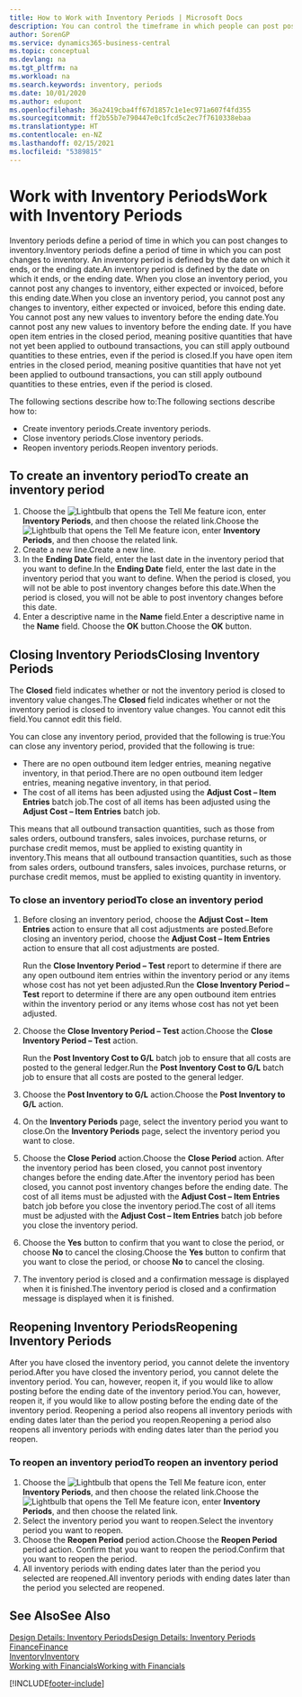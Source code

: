 ```yaml
---
title: How to Work with Inventory Periods | Microsoft Docs
description: You can control the timeframe in which people can post post changes to inventory by defining inventory periods.
author: SorenGP
ms.service: dynamics365-business-central
ms.topic: conceptual
ms.devlang: na
ms.tgt_pltfrm: na
ms.workload: na
ms.search.keywords: inventory, periods
ms.date: 10/01/2020
ms.author: edupont
ms.openlocfilehash: 36a2419cba4ff67d1857c1e1ec971a607f4fd355
ms.sourcegitcommit: ff2b55b7e790447e0c1fcd5c2ec7f7610338ebaa
ms.translationtype: HT
ms.contentlocale: en-NZ
ms.lasthandoff: 02/15/2021
ms.locfileid: "5389815"
---
```

# <a name="work-with-inventory-periods"></a><span data-ttu-id="cd118-103">Work with Inventory Periods</span><span class="sxs-lookup"><span data-stu-id="cd118-103">Work with Inventory Periods</span></span>
<span data-ttu-id="cd118-104">Inventory periods define a period of time in which you can post changes to inventory.</span><span class="sxs-lookup"><span data-stu-id="cd118-104">Inventory periods define a period of time in which you can post changes to inventory.</span></span> <span data-ttu-id="cd118-105">An inventory period is defined by the date on which it ends, or the ending date.</span><span class="sxs-lookup"><span data-stu-id="cd118-105">An inventory period is defined by the date on which it ends, or the ending date.</span></span> <span data-ttu-id="cd118-106">When you close an inventory period, you cannot post any changes to inventory, either expected or invoiced, before this ending date.</span><span class="sxs-lookup"><span data-stu-id="cd118-106">When you close an inventory period, you cannot post any changes to inventory, either expected or invoiced, before this ending date.</span></span> <span data-ttu-id="cd118-107">You cannot post any new values to inventory before the ending date.</span><span class="sxs-lookup"><span data-stu-id="cd118-107">You cannot post any new values to inventory before the ending date.</span></span> <span data-ttu-id="cd118-108">If you have open item entries in the closed period, meaning positive quantities that have not yet been applied to outbound transactions, you can still apply outbound quantities to these entries, even if the period is closed.</span><span class="sxs-lookup"><span data-stu-id="cd118-108">If you have open item entries in the closed period, meaning positive quantities that have not yet been applied to outbound transactions, you can still apply outbound quantities to these entries, even if the period is closed.</span></span>  

<span data-ttu-id="cd118-109">The following sections describe how to:</span><span class="sxs-lookup"><span data-stu-id="cd118-109">The following sections describe how to:</span></span>

* <span data-ttu-id="cd118-110">Create inventory periods.</span><span class="sxs-lookup"><span data-stu-id="cd118-110">Create inventory periods.</span></span>  
* <span data-ttu-id="cd118-111">Close inventory periods.</span><span class="sxs-lookup"><span data-stu-id="cd118-111">Close inventory periods.</span></span>  
* <span data-ttu-id="cd118-112">Reopen inventory periods.</span><span class="sxs-lookup"><span data-stu-id="cd118-112">Reopen inventory periods.</span></span>  

## <a name="to-create-an-inventory-period"></a><span data-ttu-id="cd118-113">To create an inventory period</span><span class="sxs-lookup"><span data-stu-id="cd118-113">To create an inventory period</span></span>  
1. <span data-ttu-id="cd118-114">Choose the ![Lightbulb that opens the Tell Me feature](media/ui-search/search_small.png "Tell me what you want to do") icon, enter **Inventory Periods**, and then choose the related link.</span><span class="sxs-lookup"><span data-stu-id="cd118-114">Choose the ![Lightbulb that opens the Tell Me feature](media/ui-search/search_small.png "Tell me what you want to do") icon, enter **Inventory Periods**, and then choose the related link.</span></span>  
2. <span data-ttu-id="cd118-115">Create a new line.</span><span class="sxs-lookup"><span data-stu-id="cd118-115">Create a new line.</span></span>  
3. <span data-ttu-id="cd118-116">In the **Ending Date** field, enter the last date in the inventory period that you want to define.</span><span class="sxs-lookup"><span data-stu-id="cd118-116">In the **Ending Date** field, enter the last date in the inventory period that you want to define.</span></span> <span data-ttu-id="cd118-117">When the period is closed, you will not be able to post inventory changes before this date.</span><span class="sxs-lookup"><span data-stu-id="cd118-117">When the period is closed, you will not be able to post inventory changes before this date.</span></span>  
4. <span data-ttu-id="cd118-118">Enter a descriptive name in the **Name** field.</span><span class="sxs-lookup"><span data-stu-id="cd118-118">Enter a descriptive name in the **Name** field.</span></span> <span data-ttu-id="cd118-119">Choose the **OK** button.</span><span class="sxs-lookup"><span data-stu-id="cd118-119">Choose the **OK** button.</span></span>  

## <a name="closing-inventory-periods"></a><span data-ttu-id="cd118-120">Closing Inventory Periods</span><span class="sxs-lookup"><span data-stu-id="cd118-120">Closing Inventory Periods</span></span>  
<span data-ttu-id="cd118-121">The **Closed** field indicates whether or not the inventory period is closed to inventory value changes.</span><span class="sxs-lookup"><span data-stu-id="cd118-121">The **Closed** field indicates whether or not the inventory period is closed to inventory value changes.</span></span> <span data-ttu-id="cd118-122">You cannot edit this field.</span><span class="sxs-lookup"><span data-stu-id="cd118-122">You cannot edit this field.</span></span>  

<span data-ttu-id="cd118-123">You can close any inventory period, provided that the following is true:</span><span class="sxs-lookup"><span data-stu-id="cd118-123">You can close any inventory period, provided that the following is true:</span></span>  

* <span data-ttu-id="cd118-124">There are no open outbound item ledger entries, meaning negative inventory, in that period.</span><span class="sxs-lookup"><span data-stu-id="cd118-124">There are no open outbound item ledger entries, meaning negative inventory, in that period.</span></span>  
* <span data-ttu-id="cd118-125">The cost of all items has been adjusted using the **Adjust Cost – Item Entries** batch job.</span><span class="sxs-lookup"><span data-stu-id="cd118-125">The cost of all items has been adjusted using the **Adjust Cost – Item Entries** batch job.</span></span>  

<span data-ttu-id="cd118-126">This means that all outbound transaction quantities, such as those from sales orders, outbound transfers, sales invoices, purchase returns, or purchase credit memos, must be applied to existing quantity in inventory.</span><span class="sxs-lookup"><span data-stu-id="cd118-126">This means that all outbound transaction quantities, such as those from sales orders, outbound transfers, sales invoices, purchase returns, or purchase credit memos, must be applied to existing quantity in inventory.</span></span>  

### <a name="to-close-an-inventory-period"></a><span data-ttu-id="cd118-127">To close an inventory period</span><span class="sxs-lookup"><span data-stu-id="cd118-127">To close an inventory period</span></span>  
1. <span data-ttu-id="cd118-128">Before closing an inventory period, choose the **Adjust Cost – Item Entries** action to ensure that all cost adjustments are posted.</span><span class="sxs-lookup"><span data-stu-id="cd118-128">Before closing an inventory period, choose the **Adjust Cost – Item Entries** action to ensure that all cost adjustments are posted.</span></span>

     <span data-ttu-id="cd118-129">Run the **Close Inventory Period – Test** report to determine if there are any open outbound item entries within the inventory period or any items whose cost has not yet been adjusted.</span><span class="sxs-lookup"><span data-stu-id="cd118-129">Run the **Close Inventory Period – Test** report to determine if there are any open outbound item entries within the inventory period or any items whose cost has not yet been adjusted.</span></span>  
2. <span data-ttu-id="cd118-130">Choose the **Close Inventory Period – Test** action.</span><span class="sxs-lookup"><span data-stu-id="cd118-130">Choose the **Close Inventory Period – Test** action.</span></span>  

     <span data-ttu-id="cd118-131">Run the **Post Inventory Cost to G/L** batch job to ensure that all costs are posted to the general ledger.</span><span class="sxs-lookup"><span data-stu-id="cd118-131">Run the **Post Inventory Cost to G/L** batch job to ensure that all costs are posted to the general ledger.</span></span>  
3. <span data-ttu-id="cd118-132">Choose the **Post Inventory to G/L** action.</span><span class="sxs-lookup"><span data-stu-id="cd118-132">Choose the **Post Inventory to G/L** action.</span></span>  
4. <span data-ttu-id="cd118-133">On the **Inventory Periods** page, select the inventory period you want to close.</span><span class="sxs-lookup"><span data-stu-id="cd118-133">On the **Inventory Periods** page, select the inventory period you want to close.</span></span>  
5. <span data-ttu-id="cd118-134">Choose the **Close Period** action.</span><span class="sxs-lookup"><span data-stu-id="cd118-134">Choose the **Close Period** action.</span></span> <span data-ttu-id="cd118-135">After the inventory period has been closed, you cannot post inventory changes before the ending date.</span><span class="sxs-lookup"><span data-stu-id="cd118-135">After the inventory period has been closed, you cannot post inventory changes before the ending date.</span></span> <span data-ttu-id="cd118-136">The cost of all items must be adjusted with the **Adjust Cost – Item Entries** batch job before you close the inventory period.</span><span class="sxs-lookup"><span data-stu-id="cd118-136">The cost of all items must be adjusted with the **Adjust Cost – Item Entries** batch job before you close the inventory period.</span></span>  
6. <span data-ttu-id="cd118-137">Choose the **Yes** button to confirm that you want to close the period, or choose **No** to cancel the closing.</span><span class="sxs-lookup"><span data-stu-id="cd118-137">Choose the **Yes** button to confirm that you want to close the period, or choose **No** to cancel the closing.</span></span>  
7. <span data-ttu-id="cd118-138">The inventory period is closed and a confirmation message is displayed when it is finished.</span><span class="sxs-lookup"><span data-stu-id="cd118-138">The inventory period is closed and a confirmation message is displayed when it is finished.</span></span>  

## <a name="reopening-inventory-periods"></a><span data-ttu-id="cd118-139">Reopening Inventory Periods</span><span class="sxs-lookup"><span data-stu-id="cd118-139">Reopening Inventory Periods</span></span>  
<span data-ttu-id="cd118-140">After you have closed the inventory period, you cannot delete the inventory period.</span><span class="sxs-lookup"><span data-stu-id="cd118-140">After you have closed the inventory period, you cannot delete the inventory period.</span></span> <span data-ttu-id="cd118-141">You can, however, reopen it, if you would like to allow posting before the ending date of the inventory period.</span><span class="sxs-lookup"><span data-stu-id="cd118-141">You can, however, reopen it, if you would like to allow posting before the ending date of the inventory period.</span></span> <span data-ttu-id="cd118-142">Reopening a period also reopens all inventory periods with ending dates later than the period you reopen.</span><span class="sxs-lookup"><span data-stu-id="cd118-142">Reopening a period also reopens all inventory periods with ending dates later than the period you reopen.</span></span>  

### <a name="to-reopen-an-inventory-period"></a><span data-ttu-id="cd118-143">To reopen an inventory period</span><span class="sxs-lookup"><span data-stu-id="cd118-143">To reopen an inventory period</span></span>  
1. <span data-ttu-id="cd118-144">Choose the ![Lightbulb that opens the Tell Me feature](media/ui-search/search_small.png "Tell me what you want to do") icon, enter **Inventory Periods**, and then choose the related link.</span><span class="sxs-lookup"><span data-stu-id="cd118-144">Choose the ![Lightbulb that opens the Tell Me feature](media/ui-search/search_small.png "Tell me what you want to do") icon, enter **Inventory Periods**, and then choose the related link.</span></span>  
2. <span data-ttu-id="cd118-145">Select the inventory period you want to reopen.</span><span class="sxs-lookup"><span data-stu-id="cd118-145">Select the inventory period you want to reopen.</span></span>  
3. <span data-ttu-id="cd118-146">Choose the **Reopen Period** period action.</span><span class="sxs-lookup"><span data-stu-id="cd118-146">Choose the **Reopen Period** period action.</span></span> <span data-ttu-id="cd118-147">Confirm that you want to reopen the period.</span><span class="sxs-lookup"><span data-stu-id="cd118-147">Confirm that you want to reopen the period.</span></span>  
4. <span data-ttu-id="cd118-148">All inventory periods with ending dates later than the period you selected are reopened.</span><span class="sxs-lookup"><span data-stu-id="cd118-148">All inventory periods with ending dates later than the period you selected are reopened.</span></span>  

## <a name="see-also"></a><span data-ttu-id="cd118-149">See Also</span><span class="sxs-lookup"><span data-stu-id="cd118-149">See Also</span></span>  
[<span data-ttu-id="cd118-150">Design Details: Inventory Periods</span><span class="sxs-lookup"><span data-stu-id="cd118-150">Design Details: Inventory Periods</span></span>](design-details-inventory-periods.md)  
[<span data-ttu-id="cd118-151">Finance</span><span class="sxs-lookup"><span data-stu-id="cd118-151">Finance</span></span>](finance.md)  
[<span data-ttu-id="cd118-152">Inventory</span><span class="sxs-lookup"><span data-stu-id="cd118-152">Inventory</span></span>](inventory-manage-inventory.md)  
[<span data-ttu-id="cd118-153">Working with Financials</span><span class="sxs-lookup"><span data-stu-id="cd118-153">Working with Financials</span></span>](ui-work-product.md)


[!INCLUDE[footer-include](includes/footer-banner.md)]
